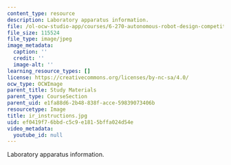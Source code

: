 ```yaml
---
content_type: resource
description: Laboratory apparatus information.
file: /ol-ocw-studio-app/courses/6-270-autonomous-robot-design-competition-january-iap-2005/ef0419f76bbdc5c9e1815bffa024d54e_ir_instructions.jpg
file_size: 115524
file_type: image/jpeg
image_metadata:
  caption: ''
  credit: ''
  image-alt: ''
learning_resource_types: []
license: https://creativecommons.org/licenses/by-nc-sa/4.0/
ocw_type: OCWImage
parent_title: Study Materials
parent_type: CourseSection
parent_uid: e1fa88d6-2b48-838f-acce-59839073406b
resourcetype: Image
title: ir_instructions.jpg
uid: ef0419f7-6bbd-c5c9-e181-5bffa024d54e
video_metadata:
  youtube_id: null
---
```

Laboratory apparatus information.